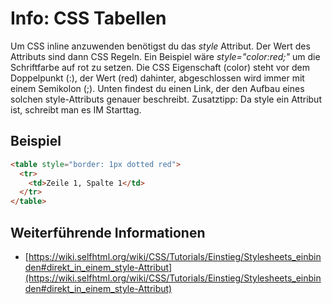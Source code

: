 # Info: CSS Tabellen
Um CSS inline anzuwenden benötigst du das _style_ Attribut. Der Wert des Attributs sind dann CSS Regeln. Ein Beispiel wäre _style="color:red;"_ um die Schriftfarbe auf rot zu setzen. Die CSS Eigenschaft (color) steht vor dem Doppelpunkt (:), der Wert (red) dahinter, abgeschlossen wird immer mit einem Semikolon (;). Unten findest du einen Link, der den Aufbau eines solchen style-Attributs genauer beschreibt. Zusatztipp: Da style ein Attribut ist, schreibt man es IM Starttag.

## Beispiel
```html
<table style="border: 1px dotted red">
  <tr>
    <td>Zeile 1, Spalte 1</td>
  </tr>
</table>
```

## Weiterführende Informationen
- [https://wiki.selfhtml.org/wiki/CSS/Tutorials/Einstieg/Stylesheets_einbinden#direkt_in_einem_style-Attribut](https://wiki.selfhtml.org/wiki/CSS/Tutorials/Einstieg/Stylesheets_einbinden#direkt_in_einem_style-Attribut)